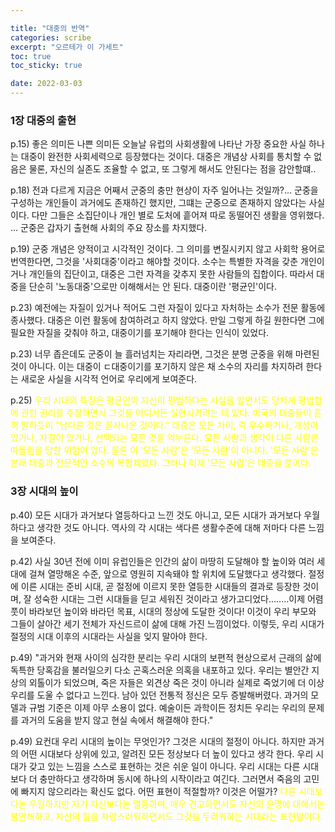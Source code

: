 ```yaml
---

title: "대중의 반역"
categories: scribe
excerpt: "오르테가 이 가세트"
toc: true
toc_sticky: true

date: 2022-03-03
---
```

### 1장 대중의 출현  

p.15) 좋은 의미든 나쁜 의미든 오늘날 유럽의 사회생활에 나타난 가장 중요한 사실 하나는 대중이 완전한 사회세력으로 등장했다는 것이다. 대중은 개념상 사회를 통치할 수 없음은 물론, 자신의 실존도 조율할 수 없고, 또 그렇게 해서도 안된다는 점을 감안할떄..

p.18) 전과 다르게 지금은 어째서 군중의 충만 현상이 자주 일어나는 것일까?... 군중을 구성하는 개인들이 과거에도 존재하긴 했지만, 그떄는 군중으로 존재하지 않았다는 사실이다. 다만 그들은 소집단이나 개인 별로 도처에 흩어져 따로 동떨어진 생활을 영위했다. ... 군중은 갑자기 출현해 사회의 주요 장소를 차지했다. 

p.19) 군중 개념은 양적이고 시각적인 것이다. 그 의미를 변질시키지 않고 사회학 용어로 번역한다면, 그것을 '사회대중'이라고 해야할 것이다. 소수는 특별한 자격을 갖춘 개인이거나 개인들의 집단이고, 대중은 그런 자격을 갖추지 못한 사람들의 집합이다. 따라서 대중을 단순히 '노동대중'으로만 이해해서는 안 된다. 대중이란 '평균인'이다. 

p.23) 예전에는 자질이 있거나 적어도 그런 자질이 있다고 자처하는 소수가 전문 활동에 종사했다. 대중은 이런 활동에 참여하려고 하지 않았다. 만일 그렇게 하길 원한다면 그에 필요한 자질을 갖춰야 하고, 대중이기를 포기해야 한다는 인식이 있었다.  

p.23) 너무 좁은데도 군중이 늘 흘러넘치는 자리라면, 그것은 분명 군중을 위해 마련된 것이 아니다. 이는 대중이 ㄷ대중이기를 포기하지 않은 채 소수의 자리를 차지하려 한다는 새로운 사실을 시각적 언어로 우리에게 보여준다.  

p.25) <span style="color:yellow">우리 시대의 특징은 평균인이 자신이 평범하다는 사실을 알면서도 당차게 평범함에 관한 권리를 주장하면서 그것을 어디서든 실현시키려는 데 있다. 미국의 대중들이 흔히 말하듯이 "남다른 것은 꼴사나운 것이다." 대중은 모든 차이, 즉 우수하거나, 개성이 있거나, 자질이 있거나, 선택되는 모든 것을 억누른다. 모든 사람과 생각이 다른 사람은 따돌림을 당할 위험이 있다. 물론 이 '모든 사람'은 '모든 사람'이 아니다. '모든 사람'은 본래 대중과 전문적인 소수의 복합체였다. 그러나 이제 '모든 사람'은 대중을 뿐이다.</span>  

### 3장 시대의 높이

p.40) 모든 시대가 과거보다 열등하다고 느낀 것도 아니고, 모든 시대가 과거보다 우월하다고 생각한 것도 아니다. 역사의 각 시대는 색다른 생활수준에 대해 저마다 다른 느낌을 보여준다.  

p.42) 사실 30년 전에 이미 유럽인들은 인간의 삶이 마땅히 도달해야 할 높이와 여러 세대에 걸쳐 열망해온 수준, 앞으로 영원히 지속돼야 할 위치에 도달했다고 생각했다. 절정에 이른 시대는 준비 시대, 곧 절정에 이르지 못한 열등한 시대들의 결과로 등장한 것이며, 잘 성숙한 시대는 그런 시대들을 딛고 세워진 것이라고 생가고디었다........이제 어렴풋이 바라보던 높이와 바라던 목표, 시대의 정상에 도달한 것이다!
이것이 우리 부모와 그들이 살아간 세기 전체가 자신드르이 삶에 대해 가진 느낌이었다. 이렇듯, 우리 시대가 절정의 시대 이후의 시대라는 사실을 잊지 말아야 한다.

p.49) "과거와 현재 사이의 심각한 분리는 우리 시대의 보편적 현상으로서 근래의 삶에 독특한 당혹감을 불러일으키 다소 곤혹스러운 의혹을 내포하고 있다. 우리는 별안간 지상의 외톨이가 되었으며, 죽은 자들은 외견상 죽은 것이 아니라 실제로 죽었기에 더 이상 우리를 도울 수 없다고 느낀다. 남아 있던 전통적 정신은 모두 증발해버렸다. 과거의 모델과 규범 기준은 이제 아무 소용이 없다. 예술이든 과학이든 정치든 우리는 우리의 문제를 과거의 도움을 받지 않고 현실 속에서 해결해야 한다."

p.49) 요컨대 우리 시대의 높이는 무엇인가?
그것은 시대의 절정이 아니다. 하지만 과거의 어떤 시대보다 상위에 있고, 알려진 모든 정상보다 더 높이 있다고 생각 한다. 우리 시대가 갖고 있는 느낌을 스스로 표현하는 것은 쉬운 일이 아니다. 우리 시대는 다른 시대보다 더 충만하다고 생각하며 동시에 하나의 시작이라고 여긴다. 그러면서 죽음의 고민에 빠지지 않으리라는 확신도 없다. 어떤 표현이 적절할까? 이것은 어떨가? <span style="color:yellow">다른 시대보다는 우월하지만 자기 자신보다는 열등하며, 매우 견고하면서도 자신의 운명에 대해서는 불안해하고, 자신의 힘을 자랑스러워하면서도 그것을 두려워하는 시대라는 표현말이다.  